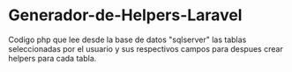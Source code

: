 # Generador-de-Helpers-Laravel
Codigo php que lee desde la base de datos "sqlserver" las tablas seleccionadas por el usuario y sus respectivos campos para despues crear helpers para cada tabla.
